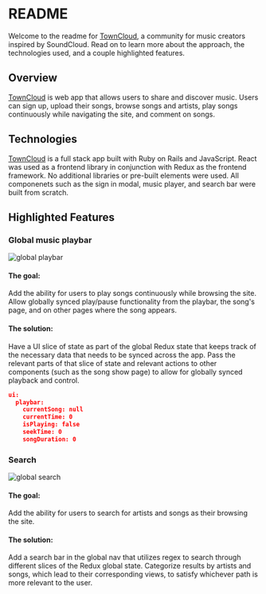 # README

Welcome to the readme for [TownCloud](http://towncloud.herokuapp.com), a community for music creators inspired by SoundCloud. Read on to learn more about the approach, the technologies used, and a couple highlighted features.

## Overview

[TownCloud](http://towncloud.herokuapp.com) is web app that allows users to share and discover music. Users can sign up, upload their songs, browse songs and artists, play songs continuously while navigating the site, and comment on songs.

## Technologies

[TownCloud](http://towncloud.herokuapp.com) is a full stack app built with Ruby on Rails and JavaScript. React was used as a frontend library in conjunction with Redux as the frontend framework. No additional libraries or pre-built elements were used. All componenets such as the sign in modal, music player, and search bar were built from scratch.

## Highlighted Features

### Global music playbar

![global playbar](https://github.com/jnapolitan/Towncloud/blob/master/app/assets/images/global-playbar.gif "Global Playbar")

#### The goal: 

Add the ability for users to play songs continuously while browsing the site. Allow globally synced play/pause functionality from the playbar, the song's page, and on other pages where the song appears.

#### The solution: 

Have a UI slice of state as part of the global Redux state that keeps track of the necessary data that needs to be synced across the app. Pass the relevant parts of that slice of state and relevant actions to other components (such as the song show page) to allow for globally synced playback and control.

```json
ui:
  playbar:
    currentSong: null
    currentTime: 0
    isPlaying: false
    seekTime: 0
    songDuration: 0

```

### Search

![global search](https://github.com/jnapolitan/Towncloud/blob/master/app/assets/images/global-search.gif "Global Search")

#### The goal:

Add the ability for users to search for artists and songs as their browsing the site.

#### The solution:

Add a search bar in the global nav that utilizes regex to search through different slices of the Redux global state. Categorize results by artists and songs, which lead to their corresponding views, to satisfy whichever path is more relevant to the user.
